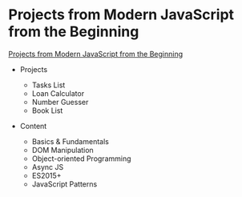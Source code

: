 # Projects from Modern JavaScript from the Beginning

[Projects from Modern JavaScript from the Beginning](https://www.udemy.com/modern-javascript-from-the-beginning)


- Projects 
  - Tasks List
  - Loan Calculator
  - Number Guesser
  - Book List

- Content
  - Basics & Fundamentals
  - DOM Manipulation
  - Object-oriented Programming
  - Async JS
  - ES2015+
  - JavaScript Patterns
